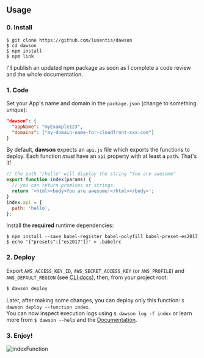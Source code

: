 
## Usage

### 0. Install

```
$ git clone https://github.com/lusentis/dawson
$ cd dawson
$ npm install
$ npm link
```

I'll publish an updated npm package as soon as I complete a code review and the whole documentation.


### 1. Code

Set your App's name and domain in the `package.json` (change to something *unique*):
```json
"dawson": {
  "appName": "myExample123",
  "domains": ["my-domain-name-for-cloudfront-xxx.com"]
}
```


By default, **dawson** expects an ```api.js``` file which exports the functions to deploy. Each function *must* have an ```api``` property with at least a ```path```. That's it!

```javascript
// the path "/hello" will display the string "You are awesome"
export function index(params) {
  // you can return promises or strings.
  return '<html><body>You are awesome!</html></body>';
}
index.api = {
  path: 'hello',
};
```

Install the **required** runtime dependencies:

```
$ npm install --save babel-register babel-polyfill babel-preset-es2017
$ echo '{"presets":["es2017"]}' > .babelrc
```

### 2. Deploy

Export ```AWS_ACCESS_KEY_ID```, ```AWS_SECRET_ACCESS_KEY``` (or `AWS_PROFILE`) and ```AWS_DEFAULT_REGION``` (see [CLI docs](/docs/CLI.md)), then, from your project root:

```bash
$ dawson deploy
```

Later, after making some changes, you can deploy only this function: `$ dawson deploy --function index`.  
You can now inspect execution logs using `$ dawson log -f index` or learn more from `$ dawson --help` and the [Documentation](./README.md).

### 3. Enjoy!
![indexFunction](http://i.imgur.com/fJd3rHC.png)
